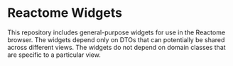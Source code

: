 # Reactome Widgets
This repository includes general-purpose widgets for use in the Reactome browser.
The widgets depend only on DTOs that can potentially be shared across different views.
The widgets do not depend on domain classes that are specific to a particular view.
